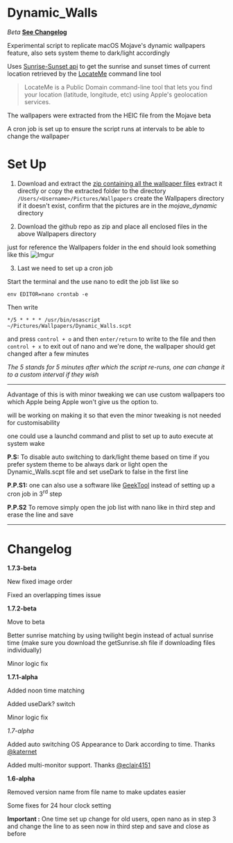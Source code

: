 # Dynamic_Walls

*Beta* [**See Changelog**](https://github.com/kush-agra/Dynamic_Walls#changelog)

Experimental script to replicate macOS Mojave's dynamic wallpapers feature, also sets system theme to dark/light accordingly 

Uses [Sunrise-Sunset api](https://sunrise-sunset.org/api) to get the sunrise and sunset times of current location retrieved by the [LocateMe](http://iharder.sourceforge.net/current/macosx/locateme/) command line tool 

>LocateMe is a Public Domain command-line tool that lets you find your location (latitude, longitude, etc) using Apple's geolocation services.

The wallpapers were extracted from the HEIC file from the Mojave beta

A cron job is set up to ensure the script runs at intervals to be able to change the wallpaper

# Set Up

1. Download and extract the [zip containing all the wallpaper files](https://mega.nz/#!UxxyVKJT!4Kn3ilScP2FALnbR3mG3G6I7gDpm7ZE8lGEGU1hGEG0)
extract it directly or copy the extracted folder to the directory `/Users/<Username>/Pictures/Wallpapers` create the Wallpapers directory if it doesn't exist, confirm that the pictures are in the *mojave_dynamic* directory

2. Download the github repo as zip and place all enclosed files in the above Wallpapers directory

just for reference the Wallpapers folder in the end should look something like this
![Imgur](https://i.imgur.com/TPGmeys.jpg)

3. Last we need to set up a cron job

Start the terminal and the use nano to edit the job list like so 

```env EDITOR=nano crontab -e```

Then write

```*/5 * * * * /usr/bin/osascript ~/Pictures/Wallpapers/Dynamic_Walls.scpt```

and press `control + o` and then `enter/return` to write to the file and then `control + x` to exit out of nano and we're done, the wallpaper should get changed after a few minutes

*The 5 stands for 5 minutes after which the script re-runs, one can change it to a custom interval if they wish*
____
Advantage of this is with minor tweaking we can use custom wallpapers too which Apple being Apple won't give us the option to.

will be working on making it so that even the minor tweaking is not needed for customisability

one could use a launchd command and plist to set up to auto execute at system wake

**P.S:** To disable auto switching to dark/light theme based on time if you prefer system theme to be always dark or light open the Dynamic_Walls.scpt file and set useDark to false in the first line

**P.P.S1:** one can also use a software like [GeekTool](https://www.tynsoe.org/v2/geektool/) instead of setting up a cron job in 3<sup>rd</sup> step

**P.P.S2** To remove simply open the job list with nano like in third step and erase the line and save
____

# Changelog
**1.7.3-beta**

New fixed image order

Fixed an overlapping times issue

**1.7.2-beta**

Move to beta

Better sunrise matching by using twilight begin instead of actual sunrise time (make sure you download the getSunrise.sh file if downloading files individually)

Minor logic fix

**1.7.1-alpha**

Added noon time matching

Added useDark? switch

Minor logic fix

*1.7-alpha*

Added auto switching OS Appearance to Dark according to time. Thanks [@katernet](https://github.com/katernet/darkmode)

Added multi-monitor support. Thanks [@eclair4151](https://github.com/eclair4151)


**1.6-alpha**

Removed version name from file name to make updates easier

Some fixes for 24 hour clock setting

**Important :** One time set up change for old users, open nano as in step 3 and change the line to as seen now in third    step and save and close as before
